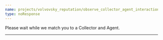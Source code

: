 ```yaml
---
name: projects/volvovsky_reputation/observe_collector_agent_interaction.md
type: noResponse
---
```


Please wait while we match you to a Collector and Agent.

---
